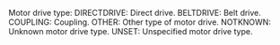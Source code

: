 ﻿Motor drive type:
DIRECTDRIVE: Direct drive. 
BELTDRIVE: Belt drive. 
COUPLING: Coupling. 
OTHER: Other type of motor drive. 
NOTKNOWN: Unknown motor drive type.
UNSET: Unspecified motor drive type.